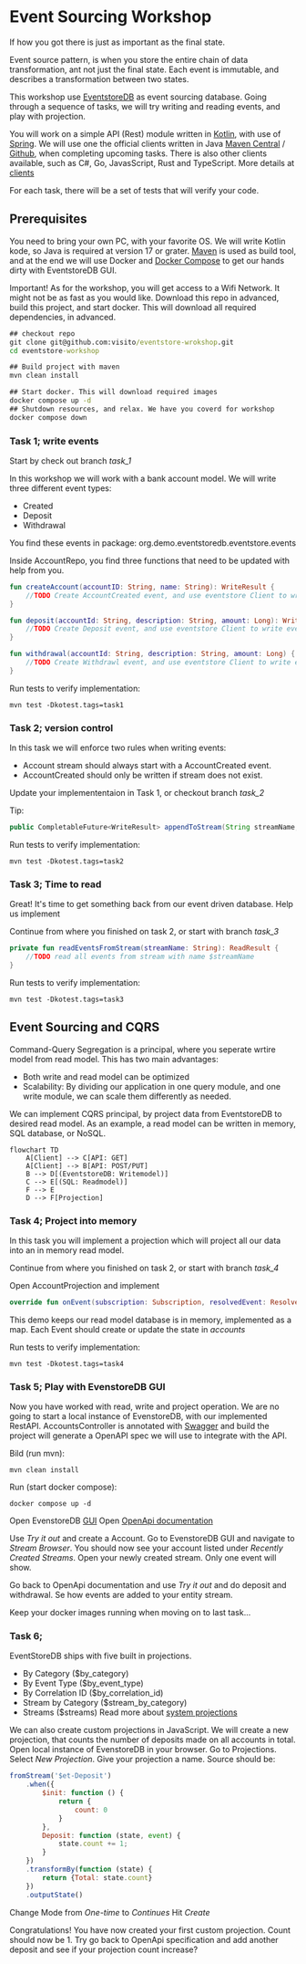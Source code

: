 # Event Sourcing Workshop
If how you got there is just as important as the final state.

Event source pattern, is when you store the entire chain of data transformation, ant not just the final state. Each event is immutable, and describes a transformation between two states.

This workshop use [EventstoreDB](https://www.eventstore.com/eventstoredb) as event sourcing database.
Going through a sequence of tasks, we will try writing and reading events, and play with projection.

You will work on a simple API (Rest) module written in [Kotlin](https://kotlinlang.org/), with use of [Spring](https://spring.io/).
We will use one the official clients written in Java [Maven Central](https://central.sonatype.dev/artifact/com.eventstore/db-client-java/3.0.1/versions) / [Github](https://github.com/EventStore/EventStoreDB-Client-Java), when completing upcoming tasks. 
There is also other clients available, such as C#, Go, JavasScript, Rust and TypeScript. More details at [clients](https://developers.eventstore.com/clients/grpc/#connection-details)

For each task, there will be a set of tests that will verify your code. 

## Prerequisites
You need to bring your own PC, with your favorite OS. 
We will write Kotlin kode, so Java is required at version 17 or grater.
[Maven](https://maven.apache.org/) is used as build tool, and at the end we will use Docker and [Docker Compose](https://docs.docker.com/compose/) to get our hands dirty with EventstoreDB GUI. 

Important! As for the workshop, you will get access to a Wifi Network. It might not be as fast as you would like. Download this repo in advanced, build this project, and start docker. This will download all required dependencies, in advanced.
```cmd
## checkout repo
git clone git@github.com:visito/eventstore-wrokshop.git
cd eventstore-workshop

## Build project with maven
mvn clean install

## Start docker. This will download required images
docker compose up -d
## Shutdown resources, and relax. We have you coverd for workshop
docker compose down
```

### Task 1; write events
Start by check out branch *task_1*

In this workshop we will work with a bank account model. We will write three different event types:
- Created
- Deposit
- Withdrawal

You find these events in package: org.demo.eventstoredb.eventstore.events

Inside AccountRepo, you find three functions that need to be updated with help from you.
```kotlin
fun createAccount(accountID: String, name: String): WriteResult {
    //TODO Create AccountCreated event, and use eventstore Client to write event to EvenstoreDB
}

fun deposit(accountId: String, description: String, amount: Long): WriteResult {
    //TODO Create Deposit event, and use eventstore Client to write event to EvenstoreDB
}

fun withdrawal(accountId: String, description: String, amount: Long) {
    //TODO Create Withdrawl event, and use eventstore Client to write event to EvenstoreDB
}
```

Run tests to verify implementation:
```shell
mvn test -Dkotest.tags=task1
```

### Task 2; version control
In this task we will enforce two rules when writing events:
- Account stream should always start with a AccountCreated event.
- AccountCreated should only be written if stream does not exist.

Update your implemententaion in Task 1, or checkout branch *task_2*

Tip:
```java
public CompletableFuture<WriteResult> appendToStream(String streamName, AppendToStreamOptions options, EventData... events)
```

Run tests to verify implementation:
```shell
mvn test -Dkotest.tags=task2
```

### Task 3; Time to read
Great! It's time to get something back from our event driven database.
Help us implement 

Continue from where you finished on task 2, or start with branch *task_3*

```kotlin
private fun readEventsFromStream(streamName: String): ReadResult {
    //TODO read all events from stream with name $streamName
}
```

Run tests to verify implementation:
```shell
mvn test -Dkotest.tags=task3
```

## Event Sourcing and CQRS
Command-Query Segregation is a principal, where you seperate wrtire model from read model. This has two main advantages:
- Both write and read model can be optimized
- Scalability: By dividing our application in one query module, and one write module, we can scale them differently as needed.

We can implement CQRS principal, by project data from EventstoreDB to desired read model. As an example, a read model can be written in memory, SQL database, or NoSQL.

```mermaid
flowchart TD
    A[Client] --> C[API: GET]
    A[Client] --> B[API: POST/PUT]
    B --> D[(EventstoreDB: Writemodel)]
    C --> E[(SQL: Readmodel)]
    F --> E
    D --> F[Projection]
```

### Task 4; Project into memory
In this task you will implement a projection which will project all our data into an in memory read model.

Continue from where you finished on task 2, or start with branch *task_4*

Open AccountProjection and implement 
```kotlin
override fun onEvent(subscription: Subscription, resolvedEvent: ResolvedEvent)
```

This demo keeps our read model database is in memory, implemented as a map. Each Event should create or update the state in *accounts* 

Run tests to verify implementation:
```shell
mvn test -Dkotest.tags=task4
```

### Task 5; Play with EvenstoreDB GUI
Now you have worked with read, write and project operation. We are no going to start a local instance of EvenstoreDB, with our implemented RestAPI. 
AccountsController is annotated with [Swagger](https://swagger.io/) and build the project will generate a OpenAPI spec we will use to integrate with the API.

Bild (run mvn):
```shell
mvn clean install
```

Run (start docker compose):
```shell
docker compose up -d
```

Open EvenstoreDB [GUI](http://localhost:2113/web/index.html#/dashboard)
Open [OpenApi documentation](http://localhost:8080/swagger-ui/index.html#/)

Use *Try it out* and create a Account. Go to EvenstoreDB GUI and navigate to *Stream Browser*. You should now see your account listed under *Recently Created Streams*.
Open your newly created stream. Only one event will show. 

Go back to OpenApi documentation and use *Try it out* and do deposit and withdrawal. Se how events are added to your entity stream.

Keep your docker images running when moving on to last task...

### Task 6;
EventStoreDB ships with five built in projections.
- By Category ($by_category)
- By Event Type ($by_event_type)
- By Correlation ID ($by_correlation_id)
- Stream by Category ($stream_by_category)
- Streams ($streams)
Read more about [system projections](https://developers.eventstore.com/server/v20.10/projections.html#system-projections)

We can also create custom projections in JavaScript. We will create a new projection, that counts the number of deposits made on all accounts in total.
Open local instance of EvenstoreDB in your browser. Go to Projections. Select *New Projection*. Give your projection a name. 
Source should be:
```javascript
fromStream('$et-Deposit')
    .when({
        $init: function () {
            return {
                count: 0
            }
        },
        Deposit: function (state, event) {
            state.count += 1;
        }
    })
    .transformBy(function (state) {
        return {Total: state.count}
    })
    .outputState()
```
Change Mode from *One-time* to *Continues*
Hit *Create*

Congratulations! You have now created your first custom projection. Count should now be 1. Try go back to OpenApi specification and add another deposit and see if your projection count increase?




